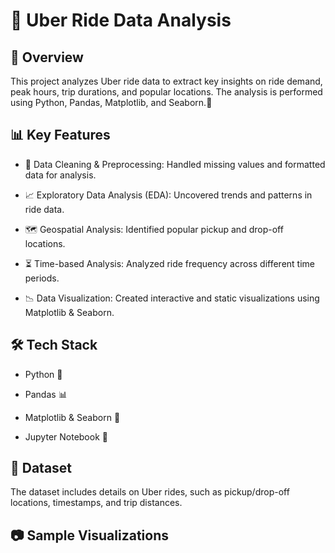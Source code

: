 # 🚖 Uber Ride Data Analysis

## 📌 Overview
This project analyzes Uber ride data to extract key insights on ride demand, peak hours, trip durations, and popular locations. The analysis is performed using Python, Pandas, Matplotlib, and Seaborn.🚀

## 📊 Key Features

- 📂 Data Cleaning & Preprocessing: Handled missing values and formatted data for analysis.

- 📈 Exploratory Data Analysis (EDA): Uncovered trends and patterns in ride data.

- 🗺️ Geospatial Analysis: Identified popular pickup and drop-off locations.

- ⏳ Time-based Analysis: Analyzed ride frequency across different time periods.

- 📉 Data Visualization: Created interactive and static visualizations using Matplotlib & Seaborn.

## 🛠️ Tech Stack

- Python 🐍

- Pandas 📊

- Matplotlib & Seaborn 🎨

- Jupyter Notebook 📒

## 📂 Dataset
The dataset includes details on Uber rides, such as pickup/drop-off locations, timestamps, and trip distances.

## 📷 Sample Visualizations
